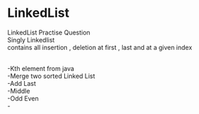 # LinkedList

LinkedList Practise Question
</br>
Singly Linkedlist
</br>
contains all insertion , deletion at first , last and at a given index

</br>
-Kth element from java
</br>
-Merge two sorted Linked List
</br>
-Add Last
</br>
-Middle
</br>
-Odd Even
</br>
-
